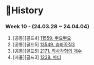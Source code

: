 # 📜History

### Week 10 - (24.03.28 ~ 24.04.04)

1. [공통][골드4] [11559. 뿌요뿌요](https://github.com/SunYerim/ssafyAlgorithmStudy/tree/main/baejun/BaejunRepo/src/week10/BOJ11559)
2. [공통][골드5] [13549. 숨바꼭질3](https://github.com/SunYerim/ssafyAlgorithmStudy/tree/main/baejun/BaejunRepo/src/week10/BOJ13549)
3. [공통][골드5] [2171. 직사각형의 개수](https://github.com/SunYerim/ssafyAlgorithmStudy/tree/main/baejun/BaejunRepo/src/week10/BOJ2171)
4. [자율][골드3] [1238. 파티](https://github.com/SunYerim/ssafyAlgorithmStudy/tree/main/baejun/BaejunRepo/src/week10/BOJ1238)
